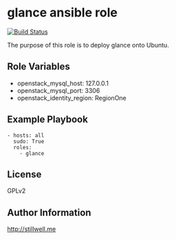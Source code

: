 glance ansible role
===================

[![Build Status](https://travis-ci.org/marklee77/ansible-role-glance.svg?branch=master)](https://travis-ci.org/marklee77/ansible-role-glance)

The purpose of this role is to deploy glance onto Ubuntu. 

Role Variables
--------------

- openstack_mysql_host: 127.0.0.1
- openstack_mysql_port: 3306
- openstack_identity_region: RegionOne

Example Playbook
-------------------------

    - hosts: all
      sudo: True
      roles:
        - glance

License
-------

GPLv2

Author Information
------------------

http://stillwell.me
